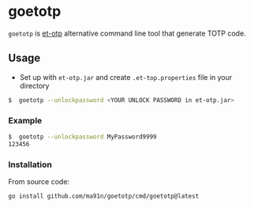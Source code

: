 # goetotp

`goetotp` is [et-otp](http://ecki.github.io/et-otp/) alternative command line tool that generate TOTP code.

## Usage

* Set up with `et-otp.jar` and create `.et-top.properties` file in your directory

```sh
$  goetotp --unlockpassword <YOUR UNLOCK PASSWORD in et-otp.jar>
```

### Example

```sh
$  goetotp --unlockpassword MyPassword9999
123456
```

### Installation

From source code:

```sh
go install github.com/ma91n/goetotp/cmd/goetotp@latest
```
